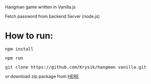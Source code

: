 Hangman game written in Vanilla.js

Fetch password from backend Server (node.js)

<h1>How to run:</h1>
<pre>npm install</pre>
<pre>npm run</pre>
<pre>git clone https://github.com/Krysik/hangman_vanilla.git</pre>
or download zip package from <a href="https://github.com/Krysik/hangman_vanilla/archive/master.zip">HERE</a>